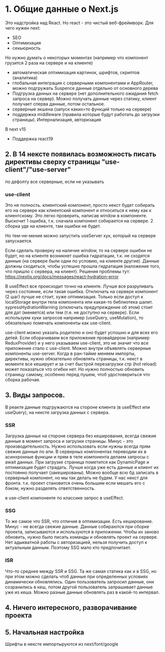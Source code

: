 # 1. Общие данные о Next.js

Это надстройка над React. Но react - это чистый веб-фреймворк.
Для чего нужен next:
- SEO
- Оптимизация
- секьюрность

Но нужно думать о некоторых моментах (например что компонент грузится 2 раза на сервере и на клиенте)

- автоматическая оптимизация картинок, шрифтов, скриптов (аналитика)
- глобальная интеграция с серверными компонентами и AppRouter, можно подгружать Suspence данные отдельно от основного дерева
- Подгрузка данных на сервере (нет дополнительного ожидания fetch запроса на сервер). Можно получать данные через статику, клиент получает сперва данные, потом остальное.
- серверные экшена (запуск каких=то функций только на сервере)
- поддержка middleware (правила которые будут работать до загрузки страницы). Интернализация, авторизация

В next v15
- Поддержка react19

## 2. В 14 нексте появилась возможность писать директивы сверху страницы "use-client"/"use-server"

по дефолту все серверные, если не указывать

### use-client

Это не полность. клиентский компонент, просто некст будет собирать его на сервере как клиентский компонент и относиться к нему как к клиентскому.
Это легко проверить, написав window в компоненте. Выскочит 1 ошибка, т.к. сначала компонент собирается на сервере. 2 сборка уде на клиенте, там ошибки не будет.

Но тем-не-мение можно запустить useServer хук, который на сервере запускается.

Если сделать проверку на наличие window, то на сервере ошибки не будет, но на клиенте возникнет ошибка гидратации, т.к. не сходятся данные (на сервере были одни по условию, на клиенте другие).
Данные должны сходиться, чтобы успешно прошла гидратация (наложение того, что пришло с сервера, на клиент).
Решения проблемы тут: https://nextjs.org/docs/messages/react-hydration-error

В useEffect все происходит точно на клиенте.
Лучше все разруливать через состояние, если такая ошибка. Отключать на сервере компонент (2 шаг) лучше не стоит, хуже оптимизация.
Только если доступ к localStorage внутри тела компонента или какая-то библиотека шалит.
sypressHydrationWarning (отключать предупреждение об этом) стоит для дат (меняется) или тем (т.е. не доступно на сервере).
Если используем хуки запросов например (useQuery, useMutation), то обязательно помечать компоненты как use-client.

use-client можно указать родителю и оно будет успошно и для всех его детей.
Если оборачиваем все приложение провайдером (например ReduxProvider) и у него указываем use-client, это не значит что все приложение стало с use-client.
Можно внутри объявлять серверные компоненты use-server.
Когда в ран-тайме меняем импорты, директивы, нужно обязательно обновлять страницы, т.к. некст в моменте все кеширует и за счет быстрой перезагрузки стр (hot reload) может показаться что огибки нет.
Но нужно полностью обновить страницу самому, особенно перед пушем, чтоб удостовериться что сборка рабочая.

## 3. Виды запросов.
В реакте данные подгружаются на стороне клиента (в useEffect или useQuery), на нексте загрузка данных с сервера.

### SSR

Загрузка данных на стороне сервера без кеширования, всегда свежие данные в момент запроса и загрузки страницы.
Минус - это производительность. Нужно использовать если нужны всегда прям свежие данные по апи.
В серверных компонентах переводим их в асинхронные функции и прям в теле компонента делаем запросы с await данных.
При загрузке страница пометится как DynamicPage и оптимизация будет страдать.
Лучше когда уже есть данные и клиент их постоянно получает (закешированы).
Можно вообще всю бд записать в серверный компонент, но мы так делать не будем. У нас некст для фронта.
т.к. проект становится очень большим если мешать его с бэком, нужно разделять ответственность.

в use-client компоненте по классике запрос в useEffect.

### SSG

То же самое что SSR, что отличия в оптимизации. Есть кеширование.
Минус - не всегда свежие данные. Данные собираются при сборке проекта, записываются и используются в приложении.
Чтобы их заново обновить, нужно было писать команды и обновлять проект на сервере.
Нет адыкватной работы с авторизацией, нельзя получить доступ к актуальным данным.
Поэтому SSG мало кто предпочитает.

### ISR

Что-то среднее между SSR и SSG. Та же самая статика как и в SSG, но при этом можно сделать чтоб данные при определенных условиях динамически обновлялись.
Один пользователь запросил данные, они созранились в кеш, потом другой пользователь запрашивает данные уже из кеша.
Можно разные данные обновлять раз в какой-то интервал.

## 4. Ничего интересного, разворачивание проекта

## 5. Начальная настройка

Шрифты в нексте импортыруются из next/font/google